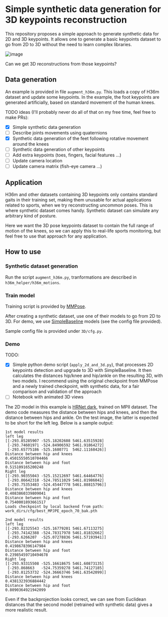 # Simple synthetic data generation for 3D keypoints reconstruction

This repository proposes a simple approach to generate synthetic data for 2D and 3D keypoints.
It allows one to generate a basic keypoints dataset to go from 2D to 3D without the need to learn complex libraries.

![image](https://editor.analyticsvidhya.com/uploads/65603fig.png)

Can we get 3D reconstructions from those keypoints?

## Data generation

An example is provided in file `augment_h36m.py`. This loads a copy of H36m dataset and update some keypoints.
In the example, the foot keypoints are generated artificially, based on standard movement of the human knees.

TODO ideas (I'll probably never do all of that on my free time, feel free to make PRs): 

  - [x] Simple synthetic data generation
  - [ ] Describe joints movements using quaternions 
  - [x] Synthetic data generation of the feet following rotative movement around the knees
  - [ ] Synthetic data generation of other keypoints
  - [ ] Add extra keypoints (toes, fingers, facial features ...) 
  - [ ] Update camera location
  - [ ] Update camera matrix (fish-eye camera ...)

## Application

H36m and other datasets containing 3D keypoints only contains standard gaits in their training set, making them unusable for actual applications related to sports, when we try reconstructing uncommon poses.
This is where synthetic dataset comes handy. Synthetic dataset can simulate any arbitrary kind of posture.

Here we want the 3D pose keypoints dataset to contain the full range of motion of the knees, so we can apply this to real-life sports monitoring, but feel free to use that approach for any application.

## How to use

### Synthetic dataset generation

Run the script `augment_h36m.py`, tranformations are described in `h36m_helper/h36m_motions`.

### Train model

Training script is provided by [MMPose](https://github.com/open-mmlab/mmpose/tree/main).

After creating a synthetic dataset, use one of their models to go from 2D to 3D. For demo, we use [SimpleBaseline](https://github.com/open-mmlab/mmpose/blob/v1.3.2/configs/body_3d_keypoint/image_pose_lift/h36m/simplebaseline3d_h36m.md) models (see the config file provided).

Sample config file is provided under `3D/cfg.py`.

### Demo

TODO:

  - [x] Simple python demo script (`apply_2d_and_3d.py`), that processes 2D keypoints detection and upgrade to 3D with SimpleBaseline. It then calculates the distances hip/knee and hip/ankle on the resulting 3D, with two models. I recommend using the original checkpoint from MMPose and a newly trained checkpoint, with synthetic data, for a fair comparison and validation of the approach
  - [ ] Notebook with animated 3D views

The 2D model in this example is [HRNet dark](https://github.com/open-mmlab/mmpose/blob/v1.3.2/configs/body_2d_keypoint/topdown_heatmap/mpii/hrnet_dark_mpii.md), trained on MPII dataset.
The demo code measures the distance between hips and knees, and then the distance between hips and ankle. On the test image, the latter is expected to be short for the left leg. Below is a sample output:

``` console
1st model results
left leg
[[-293.85285907 -525.18202608 5461.63515928]
 [-293.74601971 -524.84906592 5461.91864272]
 [-293.65775186 -525.1680771  5462.11168426]]
Distance between hip and knees
0.45015550510704466
Distance between hip and foot
0.515109165200248
Right leg
[[-293.90355043 -525.15212697 5461.64464776]
 [-293.86642318 -524.78511029 5461.81986042]
 [-293.75353483 -524.45447778 5461.88815796]]
Distance between hip and knees
0.4083860339809041
Distance between hip and foot
0.7540001893661517
Loads checkpoint by local backend from path: work_dirs/cfg/best_MPJPE_epoch_70_bak.pth

2nd model results
left leg
[[-293.82325543 -525.16779201 5461.67113275]
 [-293.74142388 -524.78317978 5461.81832662]
 [-293.6266207  -525.07278836 5461.57193941]]
Distance between hip and knees
0.4198678396147984
Distance between hip and foot
0.23985459710494678
Right leg
[[-293.93315508 -525.16618675 5461.60873135]
 [-293.868663   -524.75359278 5461.74127185]
 [-293.81253732 -524.36663746 5461.63542099]]
Distance between hip and knees
0.4381323936884442
Distance between hip and foot
0.8090364921942099
```

Even if the backprojection looks correct, we can see from Euclidean distances that the second model (retrained with synthetic data) gives a more realistic result.